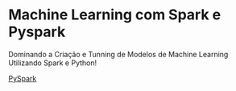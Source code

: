 # Machine Learning com Spark e Pyspark
Dominando a Criação e Tunning de Modelos de Machine Learning Utilizando Spark e Python!

[PySpark](pyspark.png)
